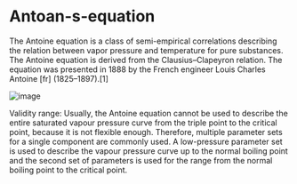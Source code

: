 # Antoan-s-equation

The Antoine equation is a class of semi-empirical correlations describing the relation between vapor pressure and temperature for pure substances.
The Antoine equation is derived from the Clausius–Clapeyron relation. The equation was presented in 1888 by the French engineer Louis Charles Antoine [fr] (1825–1897).[1]

![image](https://user-images.githubusercontent.com/103597508/167321234-e16ec467-f5a1-4508-ae6a-21539022dd67.png)

Validity range:
Usually, the Antoine equation cannot be used to describe the entire saturated vapour pressure curve from the triple point to the critical point,
because it is not flexible enough. Therefore, multiple parameter sets for a single component are commonly used.
A low-pressure parameter set is used to describe the vapour pressure curve up to the normal boiling point and the second set of parameters is used for
the range from the normal boiling point to the critical point.




